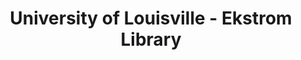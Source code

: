 ---
layout: repo
title: "University of Louisville - Ekstrom Library"
id: 18799
permalink: repos/18799/
---